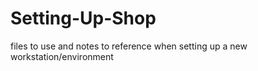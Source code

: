 # Setting-Up-Shop
files to use and notes to reference when setting up a new workstation/environment
